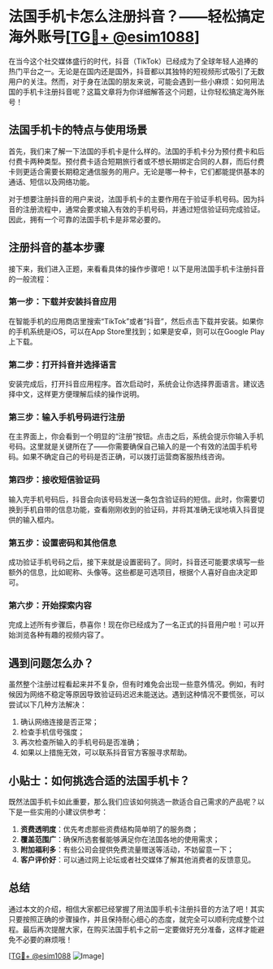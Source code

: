 # 法国手机卡怎么注册抖音？——轻松搞定海外账号[[TG💪+ @esim1088](https://t.me/s/esim1088)]

在当今这个社交媒体盛行的时代，抖音（TikTok）已经成为了全球年轻人追捧的热门平台之一。无论是在国内还是国外，抖音都以其独特的短视频形式吸引了无数用户的关注。然而，对于身在法国的朋友来说，可能会遇到一些小麻烦：如何用法国的手机卡注册抖音呢？这篇文章将为你详细解答这个问题，让你轻松搞定海外账号！

## 法国手机卡的特点与使用场景

首先，我们来了解一下法国的手机卡是什么样的。法国的手机卡分为预付费卡和后付费卡两种类型。预付费卡适合短期旅行者或不想长期绑定合同的人群，而后付费卡则更适合需要长期稳定通信服务的用户。无论是哪一种卡，它们都能提供基本的通话、短信以及网络功能。

对于想要注册抖音的用户来说，法国手机卡的主要作用在于验证手机号码。因为抖音的注册流程中，通常会要求输入有效的手机号码，并通过短信验证码完成验证。因此，拥有一个可靠的法国手机卡是非常必要的。

## 注册抖音的基本步骤

接下来，我们进入正题，来看看具体的操作步骤吧！以下是用法国手机卡注册抖音的一般流程：

### 第一步：下载并安装抖音应用

在智能手机的应用商店里搜索“TikTok”或者“抖音”，然后点击下载并安装。如果你的手机系统是iOS，可以在App Store里找到；如果是安卓，则可以在Google Play上下载。

### 第二步：打开抖音并选择语言

安装完成后，打开抖音应用程序。首次启动时，系统会让你选择界面语言。建议选择中文，这样更方便理解后续的操作说明。

### 第三步：输入手机号码进行注册

在主界面上，你会看到一个明显的“注册”按钮。点击之后，系统会提示你输入手机号码。这里就是关键所在了——你需要确保自己输入的是一个有效的法国手机号码。如果不确定自己的号码是否正确，可以拨打运营商客服热线咨询。

### 第四步：接收短信验证码

输入完手机号码后，抖音会向该号码发送一条包含验证码的短信。此时，你需要切换到手机自带的信息功能，查看刚刚收到的验证码，并将其准确无误地填入抖音提供的输入框内。

### 第五步：设置密码和其他信息

成功验证手机号码之后，接下来就是设置密码了。同时，抖音还可能要求填写一些额外的信息，比如昵称、头像等。这些都是可选项目，根据个人喜好自由决定即可。

### 第六步：开始探索内容

完成上述所有步骤后，恭喜你！现在你已经成为了一名正式的抖音用户啦！可以开始浏览各种有趣的视频内容了。

## 遇到问题怎么办？

虽然整个注册过程看起来并不复杂，但有时难免会出现一些意外情况。例如，有时候因为网络不稳定等原因导致验证码迟迟未能送达。遇到这种情况不要慌张，可以尝试以下几种方法解决：

1. 确认网络连接是否正常；
2. 检查手机信号强度；
3. 再次检查所输入的手机号码是否准确；
4. 如果以上措施无效，可以联系抖音官方客服寻求帮助。

## 小贴士：如何挑选合适的法国手机卡？

既然法国手机卡如此重要，那么我们应该如何挑选一款适合自己需求的产品呢？以下是一些实用的小建议供参考：

1. **资费透明度**：优先考虑那些资费结构简单明了的服务商；
2. **覆盖范围广**：确保所选套餐能够满足你在法国各地的使用需求；
3. **附加福利多**：有些公司会提供免费流量赠送等活动，不妨留意一下；
4. **客户评价好**：可以通过网上论坛或者社交媒体了解其他消费者的反馈意见。

## 总结

通过本文的介绍，相信大家都已经掌握了用法国手机卡注册抖音的方法了吧！其实只要按照正确的步骤操作，并且保持耐心细心的态度，就完全可以顺利完成整个过程。最后再次提醒大家，在购买法国手机卡之前一定要做好充分准备，这样才能避免不必要的麻烦哦！

[[TG💪+ @esim1088](https://t.me/s/esim1088) ![Image](https://i.postimg.cc/4NQfJmqS/Snipaste-2025-05-13-00-14-12.png)]